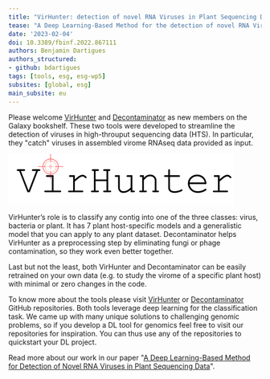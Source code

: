 ```yaml
---
title: "VirHunter: detection of novel RNA Viruses in Plant Sequencing Data"
tease: "A Deep Learning-Based Method for the detection of novel RNA Viruses in Plant Sequencing Data"
date: '2023-02-04'
doi: 10.3389/fbinf.2022.867111
authors: Benjamin Dartigues
authors_structured:
- github: bdartigues
tags: [tools, esg, esg-wp5]
subsites: [global, esg]
main_subsite: eu
---
```


Please welcome [VirHunter](<https://usegalaxy.eu/tool_runner?tool_id=toolshed.g2.bx.psu.edu%2Frepos%2Fiuc%2Fvirhunter%2Fvirhunter%2F1.0.0%2Bgalaxy3>)
and [Decontaminator](<https://usegalaxy.eu/tool_runner?tool_id=toolshed.g2.bx.psu.edu%2Frepos%2Fiuc%2Fdecontaminator%2Fdecontaminator%2F1.0.0%2Bgalaxy0>) as new members 
on the Galaxy bookshelf.
These two tools were developed to streamline the detection of viruses in high-throuput sequencing data (HTS).
In particular, they "catch" viruses in assembled virome RNAseq data provided as input.

![The Virhunter logo](logo.png)

VirHunter’s role is to classify any contig into one of the three classes: virus, bacteria or plant. It has 7 plant host-specific models and a generalistic model that you can apply
to any plant dataset. Decontaminator helps VirHunter as a preprocessing step by eliminating fungi or phage contamination, so they work even better together.

Last but not the least, both VirHunter and Decontaminator can be easily retrained on your own data (e.g. to study the virome of a specific plant host) with minimal
or zero changes in the code. 

To know more about the tools please visit [VirHunter](https://github.com/cbib/virhunter) or [Decontaminator](https://github.com/cbib/decontaminator) GitHub repositories.
Both tools leverage deep learning for the classification task. We came up with many unique solutions to challenging genomic problems, 
so if you develop a DL tool for genomics feel free to visit our repositories for inspiration. You can thus use any of the repositories to quickstart your DL project.

Read more about our work in our paper "[A Deep Learning-Based Method for Detection of Novel RNA Viruses in Plant Sequencing Data](https://doi.org/10.3389/fbinf.2022.867111)".
